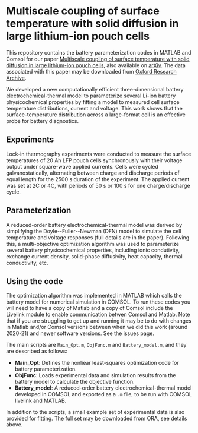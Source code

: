 # Multiscale coupling of surface temperature with solid diffusion in large lithium-ion pouch cells

This repository contains the battery parameterization codes in MATLAB and Comsol for our paper [Multiscale coupling of surface temperature with solid diffusion in large lithium-ion pouch cells](https://www.nature.com/articles/s44172-022-00005-8), also available on [arXiv](https://arxiv.org/abs/2109.1290). The data associated with this paper may be downloaded from [Oxford Research Archive](https://ora.ox.ac.uk/objects/uuid:5f4abb09-c993-4799-9cb1-980218bde513).

We developed a new computationally efficient three-dimensional battery electrochemical-thermal model to parameterize several Li-ion battery physicochemical properties by fitting a model to measured cell surface temperature distributions, current and voltage. This work shows that the surface-temperature distribution across a large-format cell is an effective probe for battery diagnostics.

## Experiments

Lock-in thermography experiments were conducted to measure the surface temperatures of 20 Ah LFP pouch cells synchronously with their voltage output under square-wave applied currents. Cells were cycled galvanostatically, alternating between charge and discharge periods of equal length for the 2500 s duration of the experiment. The applied current was set at 2C or 4C, with periods of 50 s or 100 s for one charge/discharge cycle.

## Parameterization

A reduced-order battery electrochemical-thermal model was derived by simplifying the Doyle--Fuller--Newman (DFN) model to simulate the cell temperature and voltage responses (full details are in the paper). Following this, a multi-objective optimization algorithm was used to parameterize several battery physicochemical properties, including ionic condutivity, exchange current density, solid-phase diffusivity, heat capacity, thermal conductivity, etc. 

## Using the code

The optimization algorithm was implemented in MATLAB which calls the battery model for numerical simulation in COMSOL. To run these codes you will need to have a copy of Matlab and a copy of Comsol include the Livelink module to enable communication betwen Comsol and Matlab. Note that if you are struggling to get up and running it may be to do with changes in Matlab and/or Comsol versions between when we did this work (around 2020-21) and newer software versions. See the issues page.

The main scripts are `Main_Opt.m`, `ObjFunc.m` and `Battery_model.m`, and they are described as follows:
- **Main_Opt**: Defines the nonliear least-squares optimization code for battery parameterization.
- **ObjFunc**: Loads experimental data and simulation results from the battery model to calculate the objective function.
- **Battery_model**: A reduced-order battery electrochemical-thermal model developed in COMSOL and exported as a `.m` file, to be run with COMSOL livelink and MATLAB.

In addition to the scripts, a small example set of experimental data is also provided for fitting. The full set may be downloaded from ORA, see details above.

